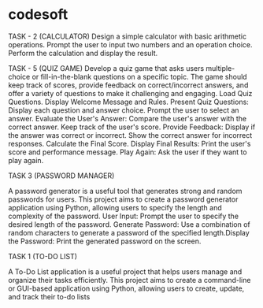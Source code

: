 # codesoft
TASK - 2 (CALCULATOR)
Design a simple calculator with basic arithmetic operations.
Prompt the user to input two numbers and an operation choice. 
Perform the calculation and display the result.



TASK - 5 (QUIZ GAME)
Develop a quiz game that asks users multiple-choice or fill-in-the-blank questions on a specific topic. The game
should keep track of scores, provide feedback on correct/incorrect answers, and offer a variety of questions to make
it challenging and engaging.
Load Quiz Questions.
Display Welcome Message and Rules.
Present Quiz Questions:
Display each question and answer choice.
Prompt the user to select an answer.
Evaluate the User's Answer:
Compare the user's answer with the correct answer.
Keep track of the user's score.
Provide Feedback:
Display if the answer was correct or incorrect.
Show the correct answer for incorrect responses.
Calculate the Final Score.
Display Final Results:
Print the user's score and performance message.
Play Again:
Ask the user if they want to play again.



TASK 3 (PASSWORD MANAGER)

A password generator is a useful tool that generates strong and random passwords for users. This project aims to create a password generator application using Python, allowing users to specify the length and complexity of the password.
User Input: Prompt the user to specify the desired length of the password. Generate Password: Use a combination of random characters to generate a password of the specified length.Display the Password: Print the generated password on the screen.


TASK 1 (TO-DO LIST) 

A To-Do List application is a useful project that helps users manage and organize their tasks efficiently. This project aims to create a command-line or GUI-based application using Python, allowing users to create, update, and track their to-do lists
